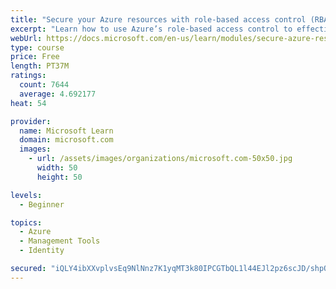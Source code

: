 ```yaml
---
title: "Secure your Azure resources with role-based access control (RBAC)"
excerpt: "Learn how to use Azure’s role-based access control to effectively manage your team’s access to Azure resources."
webUrl: https://docs.microsoft.com/en-us/learn/modules/secure-azure-resources-with-rbac/
type: course
price: Free
length: PT37M
ratings:
  count: 7644
  average: 4.692177
heat: 54

provider:
  name: Microsoft Learn
  domain: microsoft.com
  images:
    - url: /assets/images/organizations/microsoft.com-50x50.jpg
      width: 50
      height: 50

levels:
  - Beginner

topics:
  - Azure
  - Management Tools
  - Identity

secured: "iQLY4ibXXvplvsEq9NlNnz7K1yqMT3k80IPCGTbQL1l44EJl2pz6scJD/shpO7X18EA+4aqde69luwt5OKpJMJPFmovdyTR/1SfXoGBeyM75WF2h4lj/W/ThX2WZnH0GIQM0cdv6b04+cqv5SV7bqU0bjLvKlr49E5U4c4hiulPH5c0EzaLRwJ1ZbgcNfUwamMS/KR1EmPZZKz1V9h0gi8CtQ8WJxY9a0DBLLkg/WlztmlBA0C+CB86EHN2Ut3ASoSJJbnhQDiBTAu3VJTeVbNW1tFYeplMGpqT8EdyzF5WY9qLTLT3t+vUqWRy/xzKMs48TElKj8zNf3Ru9VstrJF4qv4SFL5EDWTLlFpF80wTZuzsVFJpvsVwGdpX7JOOiz3vwhisJn9MzVVi1djqRA6PJUnpDD9dlSfuYGsEA5ko=;a0OexcmZNwu4tgXf6KXV6g=="
---
```


